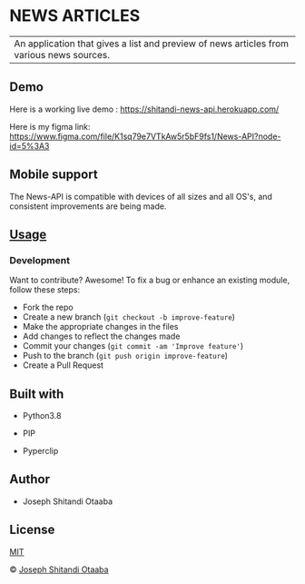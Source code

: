 # NEWS ARTICLES

<table>
<tr>
<td>
An application that gives a list and preview of news articles from various news sources.
</td>
</tr>
</table>

## Demo
Here is a working live demo : https://shitandi-news-api.herokuapp.com/

Here is my figma link: https://www.figma.com/file/K1sq79e7VTkAw5r5bF9fs1/News-API?node-id=5%3A3

## Mobile support
The News-API is compatible with devices of all sizes and all OS's, and consistent improvements are being made.

## [Usage](https://shitandi-news-api.herokuapp.com/)
### Development

Want to contribute? Awesome!
To fix a bug or enhance an existing module, follow these steps:
- Fork the repo
- Create a new branch (`git checkout -b improve-feature`)
- Make the appropriate changes in the files
- Add changes to reflect the changes made
- Commit your changes (`git commit -am 'Improve feature'`)
- Push to the branch (`git push origin improve-feature`)
- Create a Pull Request

## Built with
- Python3.8

 - PIP

 - Pyperclip

## Author
- Joseph Shitandi Otaaba

## License 
[MIT](https://github.com/Josephshitandi/News-API/blob/master/LICENSE.md)

 © [Joseph Shitandi Otaaba](https://github.com/Josephshitandi)


